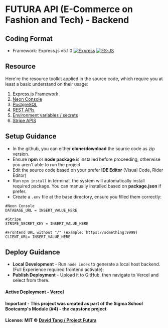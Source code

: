 

# FUTURA API (E-Commerce on Fashion and Tech) - Backend

## Coding Format
+ Framework: Express.js v5.1.0
[![Express](https://img.shields.io/badge/Framework-ExpressJS-brightgreen.svg?style=flat)](https://github.com/expressjs/express)
[![ES-JS](https://img.shields.io/badge/Coding%20Style-Javascript%20ES%202025-brightgreen.svg?style=flat)](https://github.com/standard/standard)

## Resource
Here're the resource toolkit applied in the source code, which require you at least a basic understand on their usage:
1. [Express.js Framework](https://expressjs.com/)
2. [Neon Console](https://neon.tech/docs/get-started-with-neon/signing-up)
3. [PostgreSQL](https://www.postgresql.org/docs/)
4. [REST APIs](https://www.geeksforgeeks.org/rest-api-introduction/)
5. [Environment variables / secrets](https://vite.dev/guide/env-and-mode)
6. [Stripe APIS](https://docs.stripe.com/)

## Setup Guidance
+ In the github, you can either **clone/download** the source code as zip version.
+ Ensure **npm** or **node package** is installed before proceeding, otherwise you aren't able to run the project
+ Edit the source code based on your prefer **IDE Editor** (Visual Code, Rider Editor)
+ Run `npm install` in terminal, the system will automatically install required package. You can manually installed based on **package.json** if prefer.
+ Create a `.env` file at the base directory, ensure you filled them correctly:
```
#Neon Console
DATABASE_URL = INSERT_VALUE_HERE

#Stripe 
STRIPE_SECRET_KEY = INSERT_VALUE_HERE

#Frontend URL without "/" (example: https://something:9999)
CLIENT_URL= INSERT_VALUE_HERE
```

## Deploy Guidance
+ **Local Development** - Run `node index` to generate a local host backend. (Full Experience required frontend activate);
+ **Publish Deployment** - Upload it to GitHub, then navigate to Vercel and select from there.

#### Active Deployment - [Vercel](https://futura-lac.vercel.app/)

#### Important - This project was created as part of the Sigma School Bootcamp's Module (#4) - the capstone project


#### License: MIT © [David Tang / Project Futura](https://github.com/RandomWinter89)